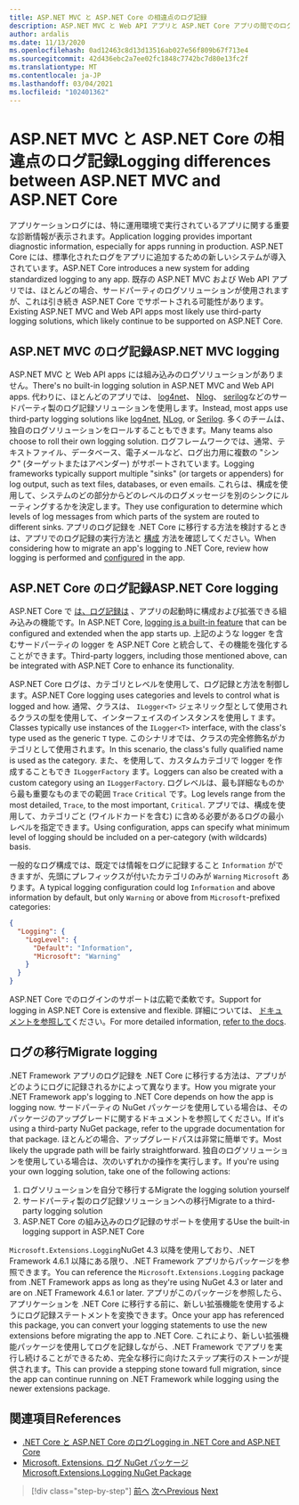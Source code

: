 ```yaml
---
title: ASP.NET MVC と ASP.NET Core の相違点のログ記録
description: ASP.NET MVC と Web API アプリと ASP.NET Core アプリの間でのログ記録はどのように異なりますか。
author: ardalis
ms.date: 11/13/2020
ms.openlocfilehash: 0ad12463c8d13d13516ab027e56f809b67f713e4
ms.sourcegitcommit: 42d436ebc2a7ee02fc1848c7742bc7d80e13fc2f
ms.translationtype: MT
ms.contentlocale: ja-JP
ms.lasthandoff: 03/04/2021
ms.locfileid: "102401362"
---
```

# <a name="logging-differences-between-aspnet-mvc-and-aspnet-core"></a><span data-ttu-id="f429e-103">ASP.NET MVC と ASP.NET Core の相違点のログ記録</span><span class="sxs-lookup"><span data-stu-id="f429e-103">Logging differences between ASP.NET MVC and ASP.NET Core</span></span>

<span data-ttu-id="f429e-104">アプリケーションログには、特に運用環境で実行されているアプリに関する重要な診断情報が表示されます。</span><span class="sxs-lookup"><span data-stu-id="f429e-104">Application logging provides important diagnostic information, especially for apps running in production.</span></span> <span data-ttu-id="f429e-105">ASP.NET Core には、標準化されたログをアプリに追加するための新しいシステムが導入されています。</span><span class="sxs-lookup"><span data-stu-id="f429e-105">ASP.NET Core introduces a new system for adding standardized logging to any app.</span></span> <span data-ttu-id="f429e-106">既存の ASP.NET MVC および Web API アプリでは、ほとんどの場合、サードパーティのログソリューションが使用されますが、これは引き続き ASP.NET Core でサポートされる可能性があります。</span><span class="sxs-lookup"><span data-stu-id="f429e-106">Existing ASP.NET MVC and Web API apps most likely use third-party logging solutions, which likely continue to be supported on ASP.NET Core.</span></span>

## <a name="aspnet-mvc-logging"></a><span data-ttu-id="f429e-107">ASP.NET MVC のログ記録</span><span class="sxs-lookup"><span data-stu-id="f429e-107">ASP.NET MVC logging</span></span>

<span data-ttu-id="f429e-108">ASP.NET MVC と Web API apps には組み込みのログソリューションがありません。</span><span class="sxs-lookup"><span data-stu-id="f429e-108">There's no built-in logging solution in ASP.NET MVC and Web API apps.</span></span> <span data-ttu-id="f429e-109">代わりに、ほとんどのアプリでは、 [log4net](https://www.nuget.org/packages/log4net/)、 [Nlog](https://www.nuget.org/packages/NLog/)、 [serilog](https://www.nuget.org/packages/Serilog)などのサードパーティ製のログ記録ソリューションを使用します。</span><span class="sxs-lookup"><span data-stu-id="f429e-109">Instead, most apps use third-party logging solutions like [log4net](https://www.nuget.org/packages/log4net/), [NLog](https://www.nuget.org/packages/NLog/), or [Serilog](https://www.nuget.org/packages/Serilog).</span></span> <span data-ttu-id="f429e-110">多くのチームは、独自のログソリューションをロールすることもできます。</span><span class="sxs-lookup"><span data-stu-id="f429e-110">Many teams also choose to roll their own logging solution.</span></span> <span data-ttu-id="f429e-111">ログフレームワークでは、通常、テキストファイル、データベース、電子メールなど、ログ出力用に複数の "シンク" (ターゲットまたはアペンダー) がサポートされています。</span><span class="sxs-lookup"><span data-stu-id="f429e-111">Logging frameworks typically support multiple "sinks" (or targets or appenders) for log output, such as text files, databases, or even emails.</span></span> <span data-ttu-id="f429e-112">これらは、構成を使用して、システムのどの部分からどのレベルのログメッセージを別のシンクにルーティングするかを決定します。</span><span class="sxs-lookup"><span data-stu-id="f429e-112">They use configuration to determine which levels of log messages from which parts of the system are routed to different sinks.</span></span> <span data-ttu-id="f429e-113">アプリのログ記録を .NET Core に移行する方法を検討するときは、アプリでのログ記録の実行方法と [構成](configuration-differences.md) 方法を確認してください。</span><span class="sxs-lookup"><span data-stu-id="f429e-113">When considering how to migrate an app's logging to .NET Core, review how logging is performed and [configured](configuration-differences.md) in the app.</span></span>

## <a name="aspnet-core-logging"></a><span data-ttu-id="f429e-114">ASP.NET Core のログ記録</span><span class="sxs-lookup"><span data-stu-id="f429e-114">ASP.NET Core logging</span></span>

<span data-ttu-id="f429e-115">ASP.NET Core で [は、ログ記録は](/aspnet/core/fundamentals/logging/) 、アプリの起動時に構成および拡張できる組み込みの機能です。</span><span class="sxs-lookup"><span data-stu-id="f429e-115">In ASP.NET Core, [logging is a built-in feature](/aspnet/core/fundamentals/logging/) that can be configured and extended when the app starts up.</span></span> <span data-ttu-id="f429e-116">上記のような logger を含むサードパーティの logger を ASP.NET Core と統合して、その機能を強化することができます。</span><span class="sxs-lookup"><span data-stu-id="f429e-116">Third-party loggers, including those mentioned above, can be integrated with ASP.NET Core to enhance its functionality.</span></span>

<span data-ttu-id="f429e-117">ASP.NET Core ログは、カテゴリとレベルを使用して、ログ記録と方法を制御します。</span><span class="sxs-lookup"><span data-stu-id="f429e-117">ASP.NET Core logging uses categories and levels to control what is logged and how.</span></span> <span data-ttu-id="f429e-118">通常、クラスは、 `ILogger<T>` ジェネリック型として使用されるクラスの型を使用して、インターフェイスのインスタンスを使用し `T` ます。</span><span class="sxs-lookup"><span data-stu-id="f429e-118">Classes typically use instances of the `ILogger<T>` interface, with the class's type used as the generic `T` type.</span></span> <span data-ttu-id="f429e-119">このシナリオでは、クラスの完全修飾名がカテゴリとして使用されます。</span><span class="sxs-lookup"><span data-stu-id="f429e-119">In this scenario, the class's fully qualified name is used as the category.</span></span> <span data-ttu-id="f429e-120">また、を使用して、カスタムカテゴリで logger を作成することもでき `ILoggerFactory` ます。</span><span class="sxs-lookup"><span data-stu-id="f429e-120">Loggers can also be created with a custom category using an `ILoggerFactory`.</span></span> <span data-ttu-id="f429e-121">ログレベルは、最も詳細なものから最も重要なものまでの範囲 `Trace` `Critical` です。</span><span class="sxs-lookup"><span data-stu-id="f429e-121">Log levels range from the most detailed, `Trace`, to the most important, `Critical`.</span></span> <span data-ttu-id="f429e-122">アプリでは、構成を使用して、カテゴリごと (ワイルドカードを含む) に含める必要があるログの最小レベルを指定できます。</span><span class="sxs-lookup"><span data-stu-id="f429e-122">Using configuration, apps can specify what minimum level of logging should be included on a per-category (with wildcards) basis.</span></span>

<span data-ttu-id="f429e-123">一般的なログ構成では、既定では情報をログに記録すること `Information` ができますが、先頭にプレフィックスが付いたカテゴリのみが `Warning` `Microsoft` あります。</span><span class="sxs-lookup"><span data-stu-id="f429e-123">A typical logging configuration could log `Information` and above information by default, but only `Warning` or above from `Microsoft`-prefixed categories:</span></span>

```json
{
  "Logging": {
    "LogLevel": {
      "Default": "Information",
      "Microsoft": "Warning"
    }
  }
}
```

<span data-ttu-id="f429e-124">ASP.NET Core でのログインのサポートは広範で柔軟です。</span><span class="sxs-lookup"><span data-stu-id="f429e-124">Support for logging in ASP.NET Core is extensive and flexible.</span></span> <span data-ttu-id="f429e-125">詳細については、 [ドキュメントを参照して](/aspnet/core/fundamentals/logging/)ください。</span><span class="sxs-lookup"><span data-stu-id="f429e-125">For more detailed information, [refer to the docs](/aspnet/core/fundamentals/logging/).</span></span>

## <a name="migrate-logging"></a><span data-ttu-id="f429e-126">ログの移行</span><span class="sxs-lookup"><span data-stu-id="f429e-126">Migrate logging</span></span>

<span data-ttu-id="f429e-127">.NET Framework アプリのログ記録を .NET Core に移行する方法は、アプリがどのようにログに記録されるかによって異なります。</span><span class="sxs-lookup"><span data-stu-id="f429e-127">How you migrate your .NET Framework app's logging to .NET Core depends on how the app is logging now.</span></span> <span data-ttu-id="f429e-128">サードパーティの NuGet パッケージを使用している場合は、そのパッケージのアップグレードに関するドキュメントを参照してください。</span><span class="sxs-lookup"><span data-stu-id="f429e-128">If it's using a third-party NuGet package, refer to the upgrade documentation for that package.</span></span> <span data-ttu-id="f429e-129">ほとんどの場合、アップグレードパスは非常に簡単です。</span><span class="sxs-lookup"><span data-stu-id="f429e-129">Most likely the upgrade path will be fairly straightforward.</span></span> <span data-ttu-id="f429e-130">独自のログソリューションを使用している場合は、次のいずれかの操作を実行します。</span><span class="sxs-lookup"><span data-stu-id="f429e-130">If you're using your own logging solution, take one of the following actions:</span></span>

1. <span data-ttu-id="f429e-131">ログソリューションを自分で移行する</span><span class="sxs-lookup"><span data-stu-id="f429e-131">Migrate the logging solution yourself</span></span>
1. <span data-ttu-id="f429e-132">サードパーティ製のログ記録ソリューションへの移行</span><span class="sxs-lookup"><span data-stu-id="f429e-132">Migrate to a third-party logging solution</span></span>
1. <span data-ttu-id="f429e-133">ASP.NET Core の組み込みのログ記録のサポートを使用する</span><span class="sxs-lookup"><span data-stu-id="f429e-133">Use the built-in logging support in ASP.NET Core</span></span>

<span data-ttu-id="f429e-134">`Microsoft.Extensions.Logging`NuGet 4.3 以降を使用しており、.NET Framework 4.6.1 以降にある限り、.NET Framework アプリからパッケージを参照できます。</span><span class="sxs-lookup"><span data-stu-id="f429e-134">You can reference the `Microsoft.Extensions.Logging` package from .NET Framework apps as long as they're using NuGet 4.3 or later and are on .NET Framework 4.6.1 or later.</span></span> <span data-ttu-id="f429e-135">アプリがこのパッケージを参照したら、アプリケーションを .NET Core に移行する前に、新しい拡張機能を使用するようにログ記録ステートメントを変換できます。</span><span class="sxs-lookup"><span data-stu-id="f429e-135">Once your app has referenced this package, you can convert your logging statements to use the new extensions before migrating the app to .NET Core.</span></span> <span data-ttu-id="f429e-136">これにより、新しい拡張機能パッケージを使用してログを記録しながら、.NET Framework でアプリを実行し続けることができるため、完全な移行に向けたステップ実行のストーンが提供されます。</span><span class="sxs-lookup"><span data-stu-id="f429e-136">This can provide a stepping stone toward full migration, since the app can continue running on .NET Framework while logging using the newer extensions package.</span></span>

## <a name="references"></a><span data-ttu-id="f429e-137">関連項目</span><span class="sxs-lookup"><span data-stu-id="f429e-137">References</span></span>

- [<span data-ttu-id="f429e-138">.NET Core と ASP.NET Core のログ</span><span class="sxs-lookup"><span data-stu-id="f429e-138">Logging in .NET Core and ASP.NET Core</span></span>](/aspnet/core/fundamentals/logging/)
- [<span data-ttu-id="f429e-139">Microsoft. Extensions. ログ NuGet パッケージ</span><span class="sxs-lookup"><span data-stu-id="f429e-139">Microsoft.Extensions.Logging NuGet Package</span></span>](https://www.nuget.org/packages/microsoft.extensions.logging/)

>[!div class="step-by-step"]
><span data-ttu-id="f429e-140">[前へ](middleware-modules-handlers.md)
>[次へ](routing-differences.md)</span><span class="sxs-lookup"><span data-stu-id="f429e-140">[Previous](middleware-modules-handlers.md)
[Next](routing-differences.md)</span></span>
